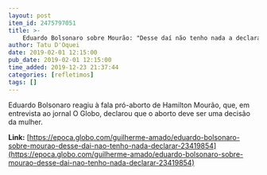 ```yaml
---
layout: post
item_id: 2475797051
title: >-
    Eduardo Bolsonaro sobre Mourão: "Desse daí não tenho nada a declarar"
author: Tatu D'Oquei
date: 2019-02-01 12:15:00
pub_date: 2019-02-01 12:15:00
time_added: 2019-12-23 21:37:44
categories: [refletimos]
tags: []
---
```


Eduardo Bolsonaro reagiu à fala pró-aborto de Hamilton Mourão, que, em entrevista ao jornal O Globo, declarou que o aborto deve ser uma decisão da mulher.

**Link:** [https://epoca.globo.com/guilherme-amado/eduardo-bolsonaro-sobre-mourao-desse-dai-nao-tenho-nada-declarar-23419854](https://epoca.globo.com/guilherme-amado/eduardo-bolsonaro-sobre-mourao-desse-dai-nao-tenho-nada-declarar-23419854)

